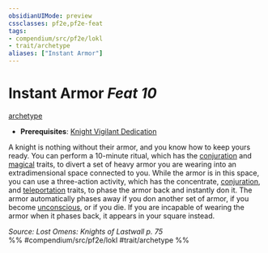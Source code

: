 ```yaml
---
obsidianUIMode: preview
cssclasses: pf2e,pf2e-feat
tags:
- compendium/src/pf2e/lokl
- trait/archetype
aliases: ["Instant Armor"]
---
```

# Instant Armor  *Feat 10*  
[archetype](rules/traits/archetype.md "Archetype Feat Trait")  

- **Prerequisites**: [Knight Vigilant Dedication](compendium/feats/knight-vigilant-dedication-locg.md)

A knight is nothing without their armor, and you know how to keep yours ready. You can perform a 10-minute ritual, which has the [conjuration](rules/traits/conjuration.md "Conjuration School Trait") and [magical](rules/traits/magical.md "Magical Item Trait") traits, to divert a set of heavy armor you are wearing into an extradimensional space connected to you. While the armor is in this space, you can use a three-action activity, which has the concentrate, [conjuration](rules/traits/conjuration.md "Conjuration School Trait"), and [teleportation](rules/traits/teleportation.md "Teleportation Effect Trait") traits, to phase the armor back and instantly don it. The armor automatically phases away if you don another set of armor, if you become [unconscious](rules/conditions.md#Unconscious), or if you die. If you are incapable of wearing the armor when it phases back, it appears in your square instead.

*Source: Lost Omens: Knights of Lastwall p. 75*  
%% #compendium/src/pf2e/lokl #trait/archetype %%